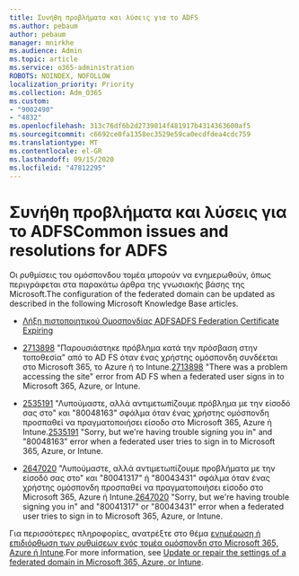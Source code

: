 ```yaml
---
title: Συνήθη προβλήματα και λύσεις για το ADFS
ms.author: pebaum
author: pebaum
manager: mnirkhe
ms.audience: Admin
ms.topic: article
ms.service: o365-administration
ROBOTS: NOINDEX, NOFOLLOW
localization_priority: Priority
ms.collection: Adm_O365
ms.custom:
- "9002490"
- "4832"
ms.openlocfilehash: 313c76df6b2d2739814f481917b4314363600af5
ms.sourcegitcommit: c6692ce0fa1358ec3529e59ca0ecdfdea4cdc759
ms.translationtype: MT
ms.contentlocale: el-GR
ms.lasthandoff: 09/15/2020
ms.locfileid: "47812295"
---
```

# <a name="common-issues-and-resolutions-for-adfs"></a><span data-ttu-id="ba081-102">Συνήθη προβλήματα και λύσεις για το ADFS</span><span class="sxs-lookup"><span data-stu-id="ba081-102">Common issues and resolutions for ADFS</span></span>

<span data-ttu-id="ba081-103">Οι ρυθμίσεις του ομόσπονδου τομέα μπορούν να ενημερωθούν, όπως περιγράφεται στα παρακάτω άρθρα της γνωσιακής βάσης της Microsoft.</span><span class="sxs-lookup"><span data-stu-id="ba081-103">The configuration of the federated domain can be updated as described in the following Microsoft Knowledge Base articles.</span></span>

- [<span data-ttu-id="ba081-104">Λήξη πιστοποιητικού Ομοσπονδίας ADFS</span><span class="sxs-lookup"><span data-stu-id="ba081-104">ADFS Federation Certificate Expiring</span></span>](adfs-federation-certificate-expiring.md)

- <span data-ttu-id="ba081-105">[2713898](https://support.microsoft.com/help/2713898)  "Παρουσιάστηκε πρόβλημα κατά την πρόσβαση στην τοποθεσία" από το AD FS όταν ένας χρήστης ομόσπονδη συνδέεται στο Microsoft 365, το Azure ή το Intune.</span><span class="sxs-lookup"><span data-stu-id="ba081-105">[2713898](https://support.microsoft.com/help/2713898)  "There was a problem accessing the site" error from AD FS when a federated user signs in to Microsoft 365, Azure, or Intune.</span></span>

- <span data-ttu-id="ba081-106">[2535191](https://support.microsoft.com/help/2535191) "Λυπούμαστε, αλλά αντιμετωπίζουμε πρόβλημα με την είσοδό σας στο" και "80048163" σφάλμα όταν ένας χρήστης ομόσπονδη προσπαθεί να πραγματοποιήσει είσοδο στο Microsoft 365, Azure ή Intune.</span><span class="sxs-lookup"><span data-stu-id="ba081-106">[2535191](https://support.microsoft.com/help/2535191) "Sorry, but we're having trouble signing you in" and "80048163" error when a federated user tries to sign in to Microsoft 365, Azure, or Intune.</span></span>

- <span data-ttu-id="ba081-107">[2647020](https://support.microsoft.com/help/2647020)   "Λυπούμαστε, αλλά αντιμετωπίζουμε προβλήματα με την είσοδό σας στο" και "80041317" ή "80043431" σφάλμα όταν ένας χρήστης ομόσπονδη προσπαθεί να πραγματοποιήσει είσοδο στο Microsoft 365, Azure ή Intune.</span><span class="sxs-lookup"><span data-stu-id="ba081-107">[2647020](https://support.microsoft.com/help/2647020)   "Sorry, but we're having trouble signing you in" and "80041317" or "80043431" error when a federated user tries to sign in to Microsoft 365, Azure, or Intune.</span></span>

<span data-ttu-id="ba081-108">Για περισσότερες πληροφορίες, ανατρέξτε στο θέμα [ενημέρωση ή επιδιόρθωση των ρυθμίσεων ενός τομέα ομόσπονδη στο Microsoft 365, Azure ή Intune](https://docs.microsoft.com/office365/troubleshoot/active-directory/update-federated-domain-office-365).</span><span class="sxs-lookup"><span data-stu-id="ba081-108">For more information, see [Update or repair the settings of a federated domain in Microsoft 365, Azure, or Intune](https://docs.microsoft.com/office365/troubleshoot/active-directory/update-federated-domain-office-365).</span></span>
